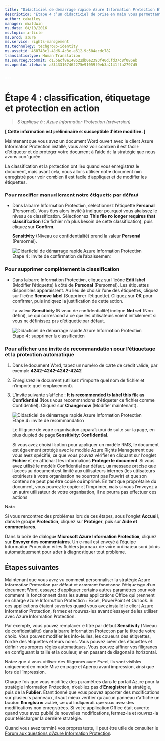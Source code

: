 ```yaml
---
title: "Didacticiel de démarrage rapide Azure Information Protection Étape 4 | Azure Rights Management"
description: "Étape 4 d’un didacticiel de prise en main vous permettant de tester rapidement Microsoft Azure Information Protection dans votre organisation en seulement quatre étapes et moins de 15 minutes."
author: cabailey
manager: mbaldwin
ms.date: 08/10/2016
ms.topic: article
ms.prod: azure
ms.service: rights-management
ms.technology: techgroup-identity
ms.assetid: 468748c1-49d6-4c3e-a612-9c584acdc782
translationtype: Human Translation
ms.sourcegitcommit: d17bacf8e148622db0e2393f40d3fd37c8f086eb
ms.openlocfilehash: a36433167462275e91059f9eb3a2141ffa2797d5


---
```


# Étape 4 : classification, étiquetage et protection en action 

>*S’applique à : Azure Information Protection (préversion)*

**[ Cette information est préliminaire et susceptible d'être modifiée. ]**

Maintenant que vous avez un document Word ouvert avec le client Azure Information Protection installé, vous allez voir combien il est facile d’étiqueter et de protéger votre document à l’aide de la stratégie que nous avons configurée.

La classification et la protection ont lieu quand vous enregistrez le document, mais avant cela, nous allons utiliser notre document non enregistré pour voir combien il est facile d’appliquer et de modifier les étiquettes.

### Pour modifier manuellement notre étiquette par défaut

- Dans la barre Information Protection, sélectionnez l’étiquette **Personal** (Personnel). Vous êtes alors invité à indiquer pourquoi vous abaissez le niveau de classification. Sélectionnez **This file no longer requires that classification** (Ce fichier n’a plus besoin de cette classification), puis cliquez sur **Confirm**.  

    **Sensitivity** (Niveau de confidentialité) prend la valeur **Personal** (Personnel).

    ![Didacticiel de démarrage rapide Azure Information Protection Étape 4 : invite de confirmation de l’abaissement](../media/confirm-lowering.png)

### Pour supprimer complètement la classification

- Dans la barre Information Protection, cliquez sur l’icône **Edit label** (Modifier l’étiquette) à côté de **Personal** (Personnel). Les étiquettes disponibles apparaissent. Au lieu de choisir l’une des étiquettes, cliquez sur l’icône **Remove label** (Supprimer l’étiquette). Cliquez sur **OK** pour confirmer, puis indiquez la justification de cette action.  

    La valeur **Sensitivity** (Niveau de confidentialité) indique **Not set** (Non défini), ce qui correspond à ce que les utilisateurs voient initialement si vous ne définissez pas d’étiquette par défaut.

    ![Didacticiel de démarrage rapide Azure Information Protection Étape 4 : supprimer la classification](../media/sensitivity-not-set.png)


### Pour afficher une invite de recommandation pour l’étiquetage et la protection automatique

1. Dans le document Word, tapez un numéro de carte de crédit valide, par exemple **4242-4242-4242-4242**. 

2. Enregistrez le document (utilisez n’importe quel nom de fichier et n’importe quel emplacement). 

3. L’invite suivante s’affiche : **It is recommended to label this file as Confidential** (Nous vous recommandons d’étiqueter ce fichier comme Confidentiel). Cliquez sur **Change now** (Modifier maintenant).

    ![Didacticiel de démarrage rapide Azure Information Protection Étape 4 : invite de recommandation](../media/change-now.png)

    Le filigrane de votre organisation apparaît tout de suite sur la page, en plus du pied de page **Sensitivity: Confidential**. 

    Si vous avez choisi l’option pour appliquer un modèle RMS, le document est également protégé avec le modèle Azure Rights Management que vous avez spécifié, ce que vous pouvez vérifier en cliquant sur l’onglet **Fichier** et en affichant les informations **Protéger le document**. Si vous avez utilisé le modèle Confidential par défaut, un message précise que l’accès au document est limité aux utilisateurs internes (les utilisateurs extérieurs à votre organisation ne pourront pas l’ouvrir) et que son contenu ne peut pas être copié ou imprimé. En tant que propriétaire du document, vous pouvez le copier et l’imprimer, mais si vous l’envoyez à un autre utilisateur de votre organisation, il ne pourra pas effectuer ces actions.

> [!NOTE]
>Si vous rencontrez des problèmes lors de ces étapes, sous l’onglet **Accueil**, dans le groupe **Protection**, cliquez sur **Protéger**, puis sur **Aide et commentaires**. 
>
>Dans la boîte de dialogue **Microsoft Azure Information Protection**, cliquez sur **Envoyer des commentaires**. Un e-mail est envoyé à l’équipe Information Protection et les fichiers journaux de votre ordinateur sont joints automatiquement pour aider à diagnostiquer tout problème.

##  Étapes suivantes

Maintenant que vous avez vu comment personnaliser la stratégie Azure Information Protection par défaut et comment fonctionne l’étiquetage d’un document Word, essayez d’appliquer certains autres paramètres pour voir comment ils fonctionnent dans les autres applications Office qui prennent en charge Azure Information Protection : Excel, PowerPoint et Outlook. Si ces applications étaient ouvertes quand vous avez installé le client Azure Information Protection, fermez et rouvrez-les avant d’essayer de les utiliser avec Azure Information Protection.

Par exemple, vous pouvez remplacer le titre par défaut **Sensitivity** (Niveau de confidentialité) dans la barre Information Protection par le titre de votre choix. Vous pouvez modifier les info-bulles, les couleurs des étiquettes, l’ordre des étiquettes et leurs noms. Vous pouvez créer des étiquettes et définir vos propres règles automatiques. Vous pouvez affiner vos filigranes en configurant la taille et la couleur, et en passant de diagonal à horizontal.

Notez que si vous utilisez des filigranes avec Excel, ils sont visibles uniquement en mode Mise en page et Aperçu avant impression, ainsi que lors de l’impression.

Chaque fois que vous modifiez des paramètres dans le portail Azure pour la stratégie Information Protection, n’oubliez pas d’**Enregistrer** la stratégie, puis de la **Publier**. Étant donné que vous pouvez apporter des modifications sur plusieurs panneaux, il vaut mieux vérifier qu’aucun panneau n’affiche un bouton **Enregistrer** activé, ce qui indiquerait que vous avez des modifications non enregistrées. Si votre application Office était ouverte quand vous avez publié de nouvelles modifications, fermez-la et rouvrez-la pour télécharger la dernière stratégie.

Quand vous avez terminé vos propres tests, il peut être utile de consulter le [Forum aux questions d’Azure Information Protection](faq.md).




<!--HONumber=Aug16_HO2-->


